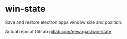 # win-state
Save and restore electron apps window size and position.

Actual repo at GitLab [gitlab.com/eevargas/win-state](https://gitlab.com/eevargas/win-state)

